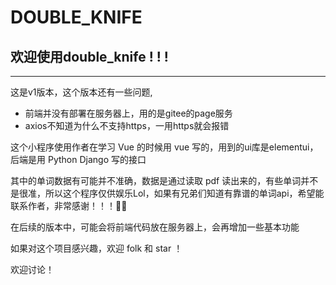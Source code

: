 # DOUBLE_KNIFE

## 欢迎使用double_knife ! ! !

----------------------------------------------------------------------------------------------------------------------------

这是v1版本，这个版本还有一些问题,

- 前端并没有部署在服务器上，用的是gitee的page服务
- axios不知道为什么不支持https，一用https就会报错

这个小程序使用作者在学习 Vue 的时候用 vue 写的，用到的ui库是elementui，后端是用 Python Django 写的接口

其中的单词数据有可能并不准确，数据是通过读取 pdf 读出来的，有些单词并不是很准，所以这个程序仅供娱乐Lol，如果有兄弟们知道有靠谱的单词api，希望能联系作者，非常感谢！！！🙏🙏

在后续的版本中，可能会将前端代码放在服务器上，会再增加一些基本功能

如果对这个项目感兴趣，欢迎 folk 和 star ！

欢迎讨论！